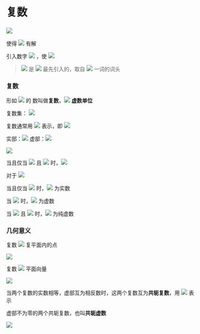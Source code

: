 # 复数

### <img src="http://latex.codecogs.com/gif.latex?i" />

使得 <img src="http://latex.codecogs.com/gif.latex?x^2+1=0" /> 有解

引入数字 <img src="http://latex.codecogs.com/gif.latex?i" /> ，使 <img src="http://latex.codecogs.com/gif.latex?i^2=-1" />

> <img src="http://latex.codecogs.com/gif.latex?i" /> 是 <img src="http://latex.codecogs.com/gif.latex?Leonhard  Eular" /> 最先引入的，取自 <img src="http://latex.codecogs.com/gif.latex?imaginary" /> 一词的词头

### 复数

形如 <img src="http://latex.codecogs.com/gif.latex?\boldsymbol{a+bi}" /> 的 数叫做**复数**，<img src="http://latex.codecogs.com/gif.latex?\boldsymbol{i}" /> **虚数单位**

复数集： <img src="http://latex.codecogs.com/gif.latex?\mathbf{C} = \{ a+bi |  a,b\in \mathbf{R}\}" />

复数通常用 <img src="http://latex.codecogs.com/gif.latex?z" /> 表示，即 <img src="http://latex.codecogs.com/gif.latex?z=a+bi\ \color{red}{(a,b \in \mathbf{R})}" />

实部：<img src="http://latex.codecogs.com/gif.latex?a" />  虚部：<img src="http://latex.codecogs.com/gif.latex?b" />



<img src="http://latex.codecogs.com/gif.latex?\forall z_1,z_2 \in \mathbf{C}, z_1=a+bi, z_2=c+di" />

当且仅当 <img src="http://latex.codecogs.com/gif.latex?a=c" /> 且 <img src="http://latex.codecogs.com/gif.latex?b=d" /> 时，<img src="http://latex.codecogs.com/gif.latex?z_1=z_2" />



对于 <img src="http://latex.codecogs.com/gif.latex?z=a+bi" />

当且仅当 <img src="http://latex.codecogs.com/gif.latex?b=0" /> 时，<img src="http://latex.codecogs.com/gif.latex?z" /> 为实数

当 <img src="http://latex.codecogs.com/gif.latex?b \neq 0" /> 时，<img src="http://latex.codecogs.com/gif.latex?z" /> 为虚数

当 <img src="http://latex.codecogs.com/gif.latex?a=0" /> 且 <img src="http://latex.codecogs.com/gif.latex?b \neq 0" /> 时，<img src="http://latex.codecogs.com/gif.latex?z" /> 为纯虚数

### 几何意义

复数 <img src="http://latex.codecogs.com/gif.latex?\begin{equation}\overset{\small{一一对应}}{\longleftrightarrow}\end{equation}" /> 复平面内的点

<img src="http://latex.codecogs.com/gif.latex?z=a+bi \longleftrightarrow Z(a,b)" />



复数 <img src="http://latex.codecogs.com/gif.latex?\begin{equation}\overset{\small{一一对应}}{\longleftrightarrow}\end{equation}" /> 平面向量

<img src="http://latex.codecogs.com/gif.latex?z=a+bi \longleftrightarrow \overrightarrow{OZ}" />



当两个复数的实数相等，虚部互为相反数时，这两个复数互为**共轭复数**，用 <img src="http://latex.codecogs.com/gif.latex?\overline{z}" /> 表示

虚部不为零的两个共轭复数，也叫**共轭虚数**

 <img src="http://latex.codecogs.com/gif.latex?z=a+bi, \overline{z}=a-bi" />
